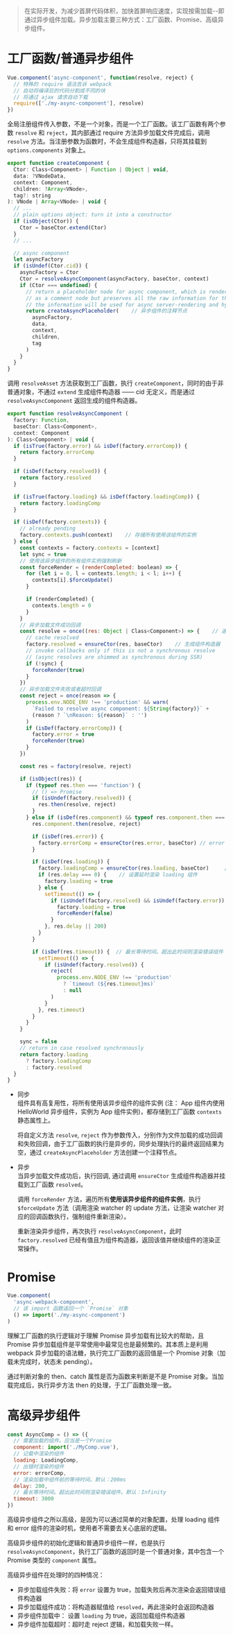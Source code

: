 > 在实际开发，为减少首屏代码体积，加快首屏响应速度，实现按需加载--即通过异步组件加载。异步加载主要三种方式：工厂函数、Promise、高级异步组件。

# 工厂函数/普通异步组件
```javascript
Vue.component('async-component', function(resolve, reject) {
  // 特殊的 require 语法告诉 webpack
  // 自动将编译后的代码分割成不同的块
  // 将通过 ajax 请求自动下载
  require(['./my-async-component'], resolve)
})
```

全局注册组件传入参数，不是一个对象，而是一个工厂函数。该工厂函数有两个参数 `resolve` 和 `reject`，其内部通过 require 方法异步加载文件完成后，调用 `resolve` 方法。当注册参数为函数时，不会生成组件构造器，只将其挂载到 `options.components` 对象上。

```javascript
export function createComponent (
  Ctor: Class<Component> | Function | Object | void,
  data: ?VNodeData,
  context: Component,
  children: ?Array<VNode>,
  tag?: string
): VNode | Array<VNode> | void {
  // ...
  // plain options object: turn it into a constructor
  if (isObject(Ctor)) {
    Ctor = baseCtor.extend(Ctor)
  }
  // ...

  // async component
  let asyncFactory
  if (isUndef(Ctor.cid)) {
    asyncFactory = Ctor
    Ctor = resolveAsyncComponent(asyncFactory, baseCtor, context)
    if (Ctor === undefined) {
      // return a placeholder node for async component, which is rendered
      // as a comment node but preserves all the raw information for the node.
      // the information will be used for async server-rendering and hydration.
      return createAsyncPlaceholder(    // 异步组件的注释节点
        asyncFactory,
        data,
        context,
        children,
        tag
      )
    }
  }
}
```

调用 `resolveAsset` 方法获取到工厂函数，执行 `createComponent`，同时的由于非普通对象，不通过 `extend` 生成组件构造器 —— cid 无定义，而是通过 `resolveAsyncComponent` 返回生成的组件构造器。

```javascript
export function resolveAsyncComponent (
  factory: Function,
  baseCtor: Class<Component>,
  context: Component
): Class<Component> | void {
  if (isTrue(factory.error) && isDef(factory.errorComp)) {
    return factory.errorComp
  }

  if (isDef(factory.resolved)) {
    return factory.resolved
  }

  if (isTrue(factory.loading) && isDef(factory.loadingComp)) {
    return factory.loadingComp
  }

  if (isDef(factory.contexts)) {
    // already pending
    factory.contexts.push(context)    // 存储所有使用该组件的实例
  } else {
    const contexts = factory.contexts = [context]
    let sync = true
    // 使用该异步组件的所有组件实例强制刷新
    const forceRender = (renderCompleted: boolean) => {
      for (let i = 0, l = contexts.length; i < l; i++) {
        contexts[i].$forceUpdate()
      }

      if (renderCompleted) {
        contexts.length = 0
      }
    }
    // 异步加载文件成功回调
    const resolve = once((res: Object | Class<Component>) => {    // 通过闭包使函数只执行一次
      // cache resolved
      factory.resolved = ensureCtor(res, baseCtor)    // 生成组件构造器
      // invoke callbacks only if this is not a synchronous resolve
      // (async resolves are shimmed as synchronous during SSR)
      if (!sync) {
        forceRender(true)
      }
    })
    // 异步加载文件失败或者超时回调
    const reject = once(reason => {
      process.env.NODE_ENV !== 'production' && warn(
        `Failed to resolve async component: ${String(factory)}` +
        (reason ? `\nReason: ${reason}` : '')
      )
      if (isDef(factory.errorComp)) {
        factory.error = true
        forceRender(true)
      }
    })

    const res = factory(resolve, reject)

    if (isObject(res)) {
      if (typeof res.then === 'function') {
        // () => Promise
        if (isUndef(factory.resolved)) {
          res.then(resolve, reject)
        }
      } else if (isDef(res.component) && typeof res.component.then === 'function') {
        res.component.then(resolve, reject)

        if (isDef(res.error)) {
          factory.errorComp = ensureCtor(res.error, baseCtor) // error 组件赋值给工厂函数 errorComp 属性
        }

        if (isDef(res.loading)) {
          factory.loadingComp = ensureCtor(res.loading, baseCtor)     // loading 组件赋值给工厂函数 loadingCamp 属性
          if (res.delay === 0) {    // 设置延时渲染 loading 组件
            factory.loading = true
          } else {
            setTimeout(() => {
              if (isUndef(factory.resolved) && isUndef(factory.error)) {
                factory.loading = true
                forceRender(false)
              }
            }, res.delay || 200)
          }
        }

        if (isDef(res.timeout)) {  // 最长等待时间。超出此时间则渲染错误组件
          setTimeout(() => {
            if (isUndef(factory.resolved)) {
              reject(
                process.env.NODE_ENV !== 'production'
                  ? `timeout (${res.timeout}ms)`
                  : null
              )
            }
          }, res.timeout)
        }
      }
    }

    sync = false
    // return in case resolved synchronously
    return factory.loading
      ? factory.loadingComp
      : factory.resolved
  }
}
```

+ 同步  
  组件具有高复用性，将所有使用该异步组件的组件实例 (注： App 组件内使用 HelloWorld 异步组件，实例为 App 组件实例)，都存储到工厂函数 `contexts` 静态属性上。

  将自定义方法 `resolve`, `reject` 作为参数传入，分别作为文件加载的成功回调和失败回调，由于工厂函数的执行是异步的，同步处理执行的最终返回结果为空，通过 `createAsyncPlaceholder` 方法创建一个注释节点。

+ 异步  
  当异步加载文件成功后，执行回调, 通过调用 `ensureCtor` 生成组件构造器并挂载到工厂函数 `resolved`。

  调用 `forceRender` 方法，遍历所有**使用该异步组件的组件实例**，执行 `$forceUpdate` 方法（调用渲染 watcher 的 update 方法，让渲染 watcher 对应的回调函数执行，强制组件重新渲染）。

  重新渲染异步组件，再次执行 `resolveAsyncComponent`，此时 `factory.resolved` 已经有值且为组件构造器，返回该值并继续组件的渲染正常操作。

# Promise

```javascript
Vue.component(
  'async-webpack-component', 
  // 该 import 函数返回一个 `Promise` 对象
  () => import('./my-async-component')  
)
```

理解工厂函数的执行逻辑对于理解 Promise 异步加载有比较大的帮助，且Promise 异步加载组件是平常使用中最常见也是最频繁的。其本质上是利用 webpack 异步加载的语法糖，执行完工厂函数的返回值是一个 Promise 对象（加载未完成时，状态未 pending）。

通过判断对象的 then、catch 属性是否为函数来判断是不是 Promise 对象。当加载完成后，执行异步方法 then 的处理，于工厂函数处理一致。

# 高级异步组件

```javascript
const AsyncComp = () => ({
  // 需要加载的组件。应当是一个Promise
  component: import('./MyComp.vue'),
  // 记载中渲染的组件
  loading: LoadingComp,
  // 出错时渲染的组件
  error: errorComp,
  // 渲染加载中组件前的等待时间。默认：200ms
  delay: 200,
  // 最长等待时间。超出此时间则渲染错误组件。默认：Infinity
  timeout: 3000
})
```

高级异步组件之所以高级，是因为可以通过简单的对象配置，处理 loading 组件和 error 组件的渲染时机，使用者不需要去关心底层的逻辑。

高级异步组件的初始化逻辑和普通异步组件一样，也是执行 `resolveAsyncComponent`，执行工厂函数的返回时是一个普通对象，其中包含一个 Promise 类型的 `component` 属性。

高级异步组件在处理时的四种情况：

  + 异步加载组件失败：将 `error` 设置为 true，加载失败后再次渲染会返回错误组件构造器
  + 异步加载组件成功：将构造器赋值给 `resolved`，再此渲染时会返回构造器
  + 异步组件加载中： 设置 `loading` 为 true，返回加载组件构造器
  + 异步组件加载超时：超时走 reject 逻辑，和加载失败一样。
